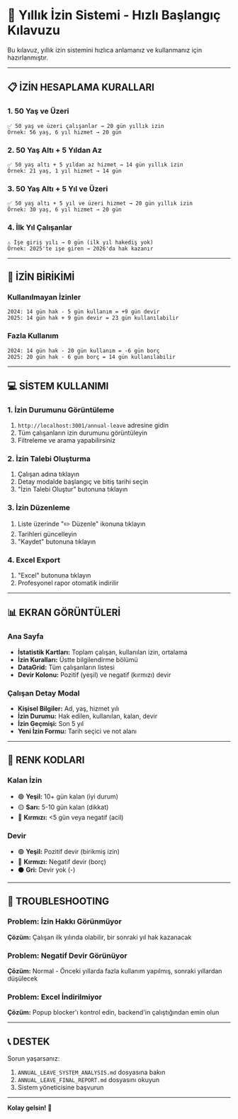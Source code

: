 # 🚀 Yıllık İzin Sistemi - Hızlı Başlangıç Kılavuzu

Bu kılavuz, yıllık izin sistemini hızlıca anlamanız ve kullanmanız için hazırlanmıştır.

---

## 📋 İZİN HESAPLAMA KURALLARI

### 1. 50 Yaş ve Üzeri
```
✅ 50 yaş ve üzeri çalışanlar → 20 gün yıllık izin
Örnek: 56 yaş, 6 yıl hizmet → 20 gün
```

### 2. 50 Yaş Altı + 5 Yıldan Az
```
✅ 50 yaş altı + 5 yıldan az hizmet → 14 gün yıllık izin
Örnek: 21 yaş, 1 yıl hizmet → 14 gün
```

### 3. 50 Yaş Altı + 5 Yıl ve Üzeri
```
✅ 50 yaş altı + 5 yıl ve üzeri hizmet → 20 gün yıllık izin
Örnek: 30 yaş, 6 yıl hizmet → 20 gün
```

### 4. İlk Yıl Çalışanlar
```
⚠️ İşe giriş yılı → 0 gün (ilk yıl hakediş yok)
Örnek: 2025'te işe giren → 2026'da hak kazanır
```

---

## 🔄 İZİN BİRİKİMİ

### Kullanılmayan İzinler
```
2024: 14 gün hak - 5 gün kullanım = +9 gün devir
2025: 14 gün hak + 9 gün devir = 23 gün kullanılabilir
```

### Fazla Kullanım
```
2024: 14 gün hak - 20 gün kullanım = -6 gün borç
2025: 20 gün hak - 6 gün borç = 14 gün kullanılabilir
```

---

## 💻 SİSTEM KULLANIMI

### 1. İzin Durumunu Görüntüleme
1. `http://localhost:3001/annual-leave` adresine gidin
2. Tüm çalışanların izin durumunu görüntüleyin
3. Filtreleme ve arama yapabilirsiniz

### 2. İzin Talebi Oluşturma
1. Çalışan adına tıklayın
2. Detay modalde başlangıç ve bitiş tarihi seçin
3. "İzin Talebi Oluştur" butonuna tıklayın

### 3. İzin Düzenleme
1. Liste üzerinde "✏️ Düzenle" ikonuna tıklayın
2. Tarihleri güncelleyin
3. "Kaydet" butonuna tıklayın

### 4. Excel Export
1. "Excel" butonuna tıklayın
2. Profesyonel rapor otomatik indirilir

---

## 📊 EKRAN GÖRÜNTÜLERİ

### Ana Sayfa
- **İstatistik Kartları:** Toplam çalışan, kullanılan izin, ortalama
- **İzin Kuralları:** Üstte bilgilendirme bölümü
- **DataGrid:** Tüm çalışanların listesi
- **Devir Kolonu:** Pozitif (yeşil) ve negatif (kırmızı) devir

### Çalışan Detay Modal
- **Kişisel Bilgiler:** Ad, yaş, hizmet yılı
- **İzin Durumu:** Hak edilen, kullanılan, kalan, devir
- **İzin Geçmişi:** Son 5 yıl
- **Yeni İzin Formu:** Tarih seçici ve not alanı

---

## 🎨 RENK KODLARI

### Kalan İzin
- 🟢 **Yeşil:** 10+ gün kalan (iyi durum)
- 🟡 **Sarı:** 5-10 gün kalan (dikkat)
- 🔴 **Kırmızı:** <5 gün veya negatif (acil)

### Devir
- 🟢 **Yeşil:** Pozitif devir (birikmiş izin)
- 🔴 **Kırmızı:** Negatif devir (borç)
- ⚫ **Gri:** Devir yok (-)

---

## 🔧 TROUBLESHOOTING

### Problem: İzin Hakkı Görünmüyor
**Çözüm:** Çalışan ilk yılında olabilir, bir sonraki yıl hak kazanacak

### Problem: Negatif Devir Görünüyor
**Çözüm:** Normal - Önceki yıllarda fazla kullanım yapılmış, sonraki yıllardan düşülecek

### Problem: Excel İndirilmiyor
**Çözüm:** Popup blocker'ı kontrol edin, backend'in çalıştığından emin olun

---

## 📞 DESTEK

Sorun yaşarsanız:
1. `ANNUAL_LEAVE_SYSTEM_ANALYSIS.md` dosyasına bakın
2. `ANNUAL_LEAVE_FINAL_REPORT.md` dosyasını okuyun
3. Sistem yöneticisine başvurun

---

**Kolay gelsin! 🎉**

